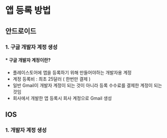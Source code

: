 # 앱 등록 방법
## 안드로이드
### 1. 구글 개발자 계정 생성
 #### * 구글 개발자 계정이란?
  - 플레이스토어에 앱을 등록하기 위해 만들어야하는 개발자용 계정
  - 계정 등록비 : 최초 25달러 ( 한번만 결제 )
  - 일반 Gmail이 개발자 계정이 되는 것이 아니라 등록 수수료를 결제한 계정이 되는 것임
  - 회사에서 개발한 앱 등록시 회사 계정으로 Gmail 생성 
 

## IOS
### 1. 개발자 계정 생성
